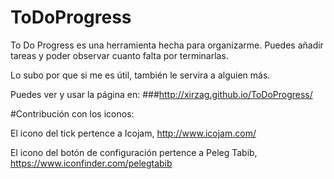 # ToDoProgress
To Do Progress es una herramienta hecha para organizarme.
Puedes añadir tareas y poder observar cuanto falta por terminarlas.

Lo subo por que si me es útil, también le servira a alguien más.

Puedes ver y usar la página en: 
###http://xirzag.github.io/ToDoProgress/



#Contribución con los iconos:

El icono del tick pertence a Icojam, http://www.icojam.com/ 

El icono del botón de configuración pertence a Peleg Tabib, https://www.iconfinder.com/pelegtabib
